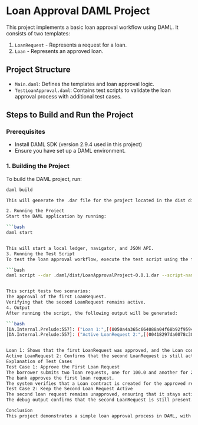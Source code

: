 # Loan Approval DAML Project

This project implements a basic loan approval workflow using DAML. It consists of two templates:
1. `LoanRequest` - Represents a request for a loan.
2. `Loan` - Represents an approved loan.

## Project Structure

- `Main.daml`: Defines the templates and loan approval logic.
- `TestLoanApproval.daml`: Contains test scripts to validate the loan approval process with additional test cases.

## Steps to Build and Run the Project

### Prerequisites
- Install DAML SDK (version 2.9.4 used in this project)
- Ensure you have set up a DAML environment.

### 1. Building the Project
To build the DAML project, run:

```bash
daml build

This will generate the .dar file for the project located in the dist directory.

2. Running the Project
Start the DAML application by running:

```bash
daml start


This will start a local ledger, navigator, and JSON API.
3. Running the Test Script
To test the loan approval workflow, execute the test script using the following command:

```bash
daml script --dar .daml/dist/LoanApprovalProject-0.0.1.dar --script-name TestLoanApproval:testLoanApproval --ide-ledger


This script tests two scenarios:
The approval of the first LoanRequest.
Verifying that the second LoanRequest remains active.
4. Output
After running the script, the following output will be generated:

```bash
[DA.Internal.Prelude:557]: ("Loan 1:",[(0050a4a365c664088a04f68b92f9594199c2a7f10ed8effe0cd048a980b3dbc21f,Loan {borrower = 'Borrower', bank = 'Bank', amount = 100.0})])
[DA.Internal.Prelude:557]: ("Active LoanRequest 2:",[(00418297da0078c38edd349bf27d249a5b40ab516c83eb0b3830bd4cd8242dd04c,LoanRequest {borrower = 'Borrower', bank = 'Bank', amount = 200.0})])


Loan 1: Shows that the first LoanRequest was approved, and the Loan contract was created with a loan amount of 100.0.
Active LoanRequest 2: Confirms that the second LoanRequest is still active, with a loan amount of 200.0.
Explanation of Test Cases
Test Case 1: Approve the First Loan Request
The borrower submits two loan requests, one for 100.0 and another for 200.0.
The bank approves the first loan request.
The system verifies that a Loan contract is created for the approved request.
Test Case 2: Keep the Second Loan Request Active
The second loan request remains unapproved, ensuring that it stays active on the ledger.
The debug output confirms that the second LoanRequest is still present.

Conclusion
This project demonstrates a simple loan approval process in DAML, with tests to ensure that requests can be approved or remain active based on the workflow logic.
